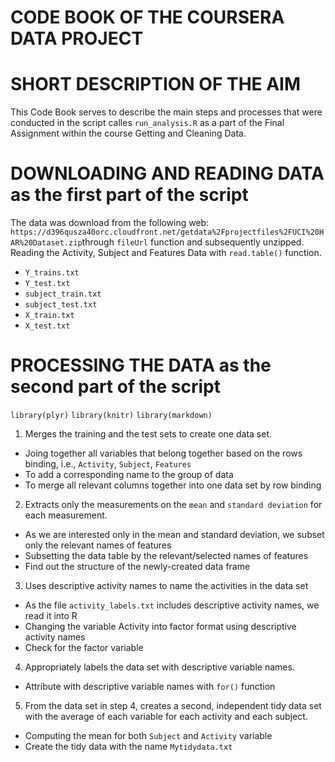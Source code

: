 # CODE BOOK OF THE COURSERA DATA PROJECT

# SHORT DESCRIPTION OF THE AIM

This Code Book serves to describe the main steps and processes that were conducted in the script calles `run_analysis.R` as a part of the Final Assignment within the course Getting and Cleaning Data.

# DOWNLOADING AND READING DATA as the first part of the script

The data was download from the following web: 
`https://d396qusza40orc.cloudfront.net/getdata%2Fprojectfiles%2FUCI%20HAR%20Dataset.zip`through `fileUrl` function and subsequently unzipped.
Reading the Activity, Subject and Features Data with `read.table()` function.
* `Y_trains.txt`
* `Y_test.txt`
* `subject_train.txt`
* `subject_test.txt`
* `X_train.txt`
* `X_test.txt`

# PROCESSING THE DATA as the second part of the script

`library(plyr)`
`library(knitr)`
`library(markdown)`

1. Merges the training and the test sets to create one data set.
 * Joing together all variables that belong together based on the rows binding, i.e., `Activity`, `Subject`, `Features`
 * To add a corresponding name to the group of data
 * To merge all relevant columns together into one data set by row binding
 
2. Extracts only the measurements on the `mean` and `standard deviation` for each measurement.
 * As we are interested only in the mean and standard deviation, we subset only the relevant names of features
 * Subsetting the data table by the relevant/selected names of features
 * Find out the structure of the newly-created data frame
 
3. Uses descriptive activity names to name the activities in the data set
 * As the file `activity_labels.txt` includes descriptive activity names, we read it into R
 * Changing the variable Activity into factor format using descriptive activity names
 * Check for the factor variable
 
4. Appropriately labels the data set with descriptive variable names.
 * Attribute with descriptive variable names with `for()` function
 
5. From the data set in step 4, creates a second, independent tidy data set with the average of each variable for each activity and each subject.
 * Computing the mean for both `Subject` and `Activity` variable
 * Create the tidy data with the name `Mytidydata.txt`
